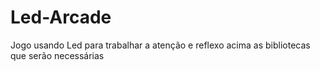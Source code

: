 # Led-Arcade
Jogo usando Led para trabalhar a atenção e reflexo acima as bibliotecas que serão necessárias
